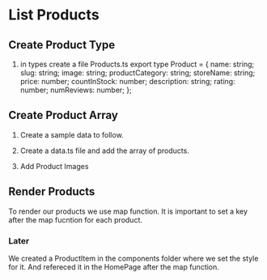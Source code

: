 # List Products

## Create Product Type

1. in types create a file Products.ts
   export type Product = {
   name: string;
   slug: string;
   image: string;
   productCategory: string;
   storeName: string;
   price: number;
   countInStock: number;
   description: string;
   rating: number;
   numReviews: number;
   };

## Create Product Array

1. Create a sample data to follow.

2. Create a data.ts file and add the array of products.

3. Add Product Images

## Render Products

To render our products we use map function. It is important to set a key after the map fucntion for each product.

### Later

We created a ProductItem in the components folder where we set the style for it. And refereced it in the HomePage after the map function.
